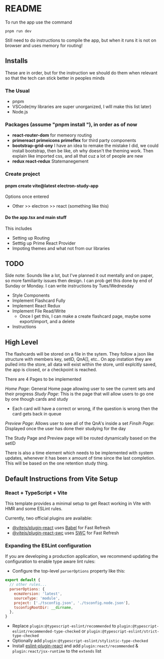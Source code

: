 # README

To run the app use the command

`pnpm run dev`

Still need to do instructions to compile the app, but when it runs it is not on browser and uses memory for routing!

## Installs

These are in order, but for the instruction we should do them when relevant so that the tech can stick better in peoples minds

### The Usual 

- pnpm 
- VSCode(my libraries are super unorganized, I wlll make this list later)
- Node.js

### Packages (assume "pnpm install "), in order as of now

- **react-router-dom** for memeory routing
- **primereact primeicons primeflex** for third party components
- **bootstrap-grid-ony** I have an idea to remake the mistake I did, we could install bootstrap, then be like, oh why doesn't the theming work. Then explain like imported css, and all that cuz a lot of people are new
- **redux react-redux** Statemanegement

### Create project

#### pnpm create vite@latest electron-study-app

Options once entered

- Other >> electron >> react (something like this)

#### Do the app.tsx and main stuff

This includes

- Setting up Routing
- Setttig up Prime React Provider
- Impoting themes and what not from our libraries

## TODO

Side note: Sounds like a lot, but I've planned it out mentally and on paper, so more familiarity issues then design. I can prob get this done by end of Sunday or Monday. I can write instructions by Tues/Wednesday

- Style Components
- Implement Flashcard Fully
- Implement React Redux
- Implement File Read/Write
  - Once I get this, I can make a create flashcard page, maybe some export/import, and a delete
- Instructions

## High Level

The flashcards will be stored on a file in the sytem. They follow a json like structure with members key, setID, QnA[], etc.. On app instation they are pulled into the store, all data will exist within the store, until explcitly saved, the app is closed, or a checkpoint is reached.

There are 4 Pages to be implemented

*Home Page*: General Home page allowing user to see the current sets and their progress
*Study Page*: This is the page that will allow users to go one by one though cards and study

- Each card will have a correct or wrong, if the question is wrong then the card gets back in queue

*Preview Page*: Allows user to see all of the QnA's inside a set
*Finsih Page*: Displayed once the user has done their studying for the day

The Study Page and Preview page will be routed dynamically based on the setID

There is also a time element which needs to be implemented with system updates, whenever it has been x amount of time since the last completion. This will be based on the one retention study thing.

## Default Instructions from Vite Setup

### React + TypeScript + Vite

This template provides a minimal setup to get React working in Vite with HMR and some ESLint rules.

Currently, two official plugins are available:

- [@vitejs/plugin-react](https://github.com/vitejs/vite-plugin-react/blob/main/packages/plugin-react/README.md) uses [Babel](https://babeljs.io/) for Fast Refresh
- [@vitejs/plugin-react-swc](https://github.com/vitejs/vite-plugin-react-swc) uses [SWC](https://swc.rs/) for Fast Refresh

### Expanding the ESLint configuration

If you are developing a production application, we recommend updating the configuration to enable type aware lint rules:

- Configure the top-level `parserOptions` property like this:

```js
export default {
  // other rules...
  parserOptions: {
    ecmaVersion: 'latest',
    sourceType: 'module',
    project: ['./tsconfig.json', './tsconfig.node.json'],
    tsconfigRootDir: __dirname,
  },
}
```

- Replace `plugin:@typescript-eslint/recommended` to `plugin:@typescript-eslint/recommended-type-checked` or `plugin:@typescript-eslint/strict-type-checked`
- Optionally add `plugin:@typescript-eslint/stylistic-type-checked`
- Install [eslint-plugin-react](https://github.com/jsx-eslint/eslint-plugin-react) and add `plugin:react/recommended` & `plugin:react/jsx-runtime` to the `extends` list
